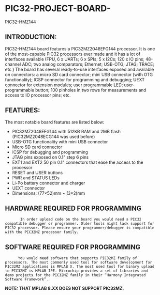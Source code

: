 # PIC32-PROJECT-BOARD-
   PIC32-HMZ144 
## INTRODUCTION:
 PIC32-HMZ144 board features a PIC32MZ2048EFG144 processor. It is one of the most-capable PIC32 processors ever made and it has a lot of interfaces available (FPU, 6 x UARTs; 6 x SPIs; 5 x I2Cs; 120 x IO pins; 48-channel ADC; two analog comparators; Ethernet; USB-OTG; JTAG; TRACE; etc.) The board has several ready-to-use interfaces exposed and available on connectors: a micro SD card connector; mini USB connector (with OTG functionality); ICSP connector for programming and debugging; UEXT connector for extension modules; user programmable LED; user-programmable button; 100 pinholes in two rows for measurements and access to IO processor pins; etc.     
 ## FEATURES:
The most notable board features are listed below:
* PIC32MZ2048EFG144 with 512KB RAM and 2MB flash (PIC32MZ2048ECG144 was used before)
* USB-OTG functionality with mini USB connector
* Micro SD card connector
* ICSP for debugging and programming
* JTAG pins exposed on 0.1" step 6 pins
* EXT1 and EXT2 50 pin 0.1" connectors that ease the access to the processor
* RESET and USER buttons
* PWR and STATUS LEDs
* Li-Po battery connector and charger
* UEXT connector
* Dimensions: (77×52)mm ~ (3×2)mm 
## HARDWARE REQUIRED FOR PROGRAMMING
           In order upload code on the board you would need a PIC32 compatible debugger or programmer. Older tools might lack support for PIC32 processor. Please ensure your programmer/debugger is compatible with the PIC32MZ processor family.
## SOFTWARE REQUIRED FOR PROGRAMMING
          You would need software that supports PIC32MZ family of processors. The most commonly used tool for software development for PIC32MZ applications is MPLAB X. The most used tool for binary upload to PIC32MZ is MPLAB IPE. Microchip provides a set of libraries and demo projects for the PIC32MZ family in their “Harmony Integrated Software Framework”.

**NOTE:  THAT MPLAB 8.XX DOES NOT SUPPORT PIC32MZ.**


